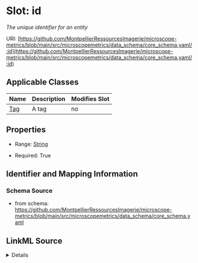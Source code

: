 # Slot: id


_The unique identifier for an entity_



URI: [https://github.com/MontpellierRessourcesImagerie/microscope-metrics/blob/main/src/microscopemetrics/data_schema/core_schema.yaml/:id](https://github.com/MontpellierRessourcesImagerie/microscope-metrics/blob/main/src/microscopemetrics/data_schema/core_schema.yaml/:id)



<!-- no inheritance hierarchy -->




## Applicable Classes

| Name | Description | Modifies Slot |
| --- | --- | --- |
[Tag](Tag.md) | A tag |  no  |







## Properties

* Range: [String](String.md)

* Required: True





## Identifier and Mapping Information







### Schema Source


* from schema: https://github.com/MontpellierRessourcesImagerie/microscope-metrics/blob/main/src/microscopemetrics/data_schema/core_schema.yaml




## LinkML Source

<details>
```yaml
name: id
description: The unique identifier for an entity
from_schema: https://github.com/MontpellierRessourcesImagerie/microscope-metrics/blob/main/src/microscopemetrics/data_schema/core_schema.yaml
rank: 1000
multivalued: false
identifier: true
alias: id
domain_of:
- Tag
range: string
required: true

```
</details>